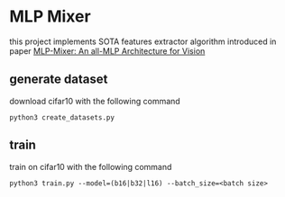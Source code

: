 # MLP Mixer

this project implements SOTA features extractor algorithm introduced in paper [MLP-Mixer: An all-MLP Architecture for Vision](https://arxiv.org/abs/2105.01601v4)

## generate dataset

download cifar10 with the following command

```shell
python3 create_datasets.py
```

## train

train on cifar10 with the following command

```shell
python3 train.py --model=(b16|b32|l16) --batch_size=<batch size>
```
